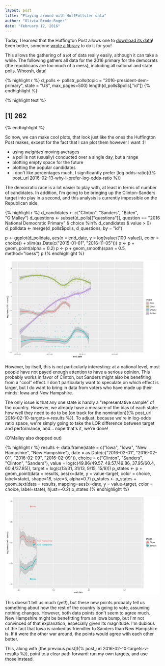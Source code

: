 ```yaml
---
layout: post
title: "Playing around with HuffPollster data"
author: "Olivia Brode-Roger"
date: "February 12, 2016"
---
```




Today, I learned that the Huffington Post allows one to [download its data](http://elections.huffingtonpost.com/pollster/api)!
Even better, someone [wrote a library](https://github.com/rOpenGov/pollstR) to do it for you! 

This allows the gathering of a *lot* of data really easily, although it can take a while.
The following gathers all data for the 2016 primary for the democrats (the republicans are too much of a mess), including all national and state polls.
Whoosh, data!

{% highlight r %}
d_polls <- pollstr_polls(topic = "2016-president-dem-primary", state = "US", max_pages=500)
length(d_polls$polls[,"id"])
{% endhighlight %}



{% highlight text %}
## [1] 262
{% endhighlight %}

So now, we can make cool plots, that look just like the ones the Huffington Post makes, except for the fact that I can plot them however I want :)!

- using *weighted* moving averages
- a poll is not (usually) conducted over a single day, but a range
- plotting empty space for the future
- plotting the popular candidates
- I don't like percentages much, I significantly prefer [log odds-ratio]({% post_url 2016-02-13-why-I-prefer-log-odds-ratio %})

The democratic race is a lot easier to play with, at least in terms of number of candidates.
In addition, I'm going to be bringing up the Clinton-Sanders target into play in a second, and this analysis is currently impossible on the Republican side.

{% highlight r %}
d_candidates <- c("Clinton", "Sanders", "Biden", "O'Malley")
d_questions <- subset(d_polls[["questions"]], question == "2016 National Democratic Primary" & choice %in% d_candidates & value > 0)
d_polldata <- merge(d_polls$polls, d_questions, by = "id")

p <- ggplot(d_polldata, aes(x = end_date, y = log(value/(100-value)), color = choice)) + xlim(as.Date(c("2015-01-01", "2016-11-05")))
p <- p + geom_point(alpha = 0.2)
p <- p + geom_smooth(span = 0.5, method="loess")
p
{% endhighlight %}

![center](/../figs/2016-02-12-playing-with-huffpolster/unnamed-chunk-2-1.png)

However, by itself, this is not particularly interesting: at a national level, most people have not payed enough attention to have a serious opinion.
This probably works in favor of Clinton, but Sanders might also be benefiting from a "cool" effect.
I don't particularly want to speculate on which effect is larger, but I do want to bring in data from voters who have made up their minds: Iowa and New Hampshire.

The only issue is that any one state is hardly a "representative sample" of the country.
However, we already have a measure of the bias of each state: how well they need to do to be [on track for the nomination]({% post_url 2016-02-10-targets-v-results %}).
To adjust, because we're in log-odds ratio space, we're simply going to take the LOR difference between target and performance, and... nope that's it, we're done!

(O'Malley also dropped out)



{% highlight r %}
results <- data.frame(state = c("Iowa", "Iowa", "New Hampshire", "New Hampshire"),
                      date = as.Date(c("2016-02-01", "2016-02-01", "2016-02-09", "2016-02-09")),
                      choice = c("Clinton", "Sanders", "Clinton", "Sanders"),
                      value = log(c(49.86/49.57, 49.57/49.86, 37.95/60.4, 60.4/37.95)),
                      target = log(c(13/31, 31/13, 9/15, 15/9)))
p_states <- p + geom_point(data = results, aes(x=date, y = value-target, color = choice, label=state), shape=18, size=5, alpha=0.7)
p_states <- p_states + geom_text(data = results, mapping=aes(x=date, y = value-target, color = choice, label=state), hjust=-0.2)
p_states
{% endhighlight %}

![center](/../figs/2016-02-12-playing-with-huffpolster/unnamed-chunk-4-1.png)

This doesn't tell us much (yet!), but these new points probably tell us something about how the rest of the country is going to vote, assuming nothing changes.
However, both data points don't seem to agree much.
New Hampshire might be benefitting from an Iowa bump, but I'm not convinced of that explanation, especially given its magnitude.
I'm dubious of the fact that Iowa is ranked as friendlier to Sanders than New Hampshire is.
If it were the other war around, the points would agree with each other better.

This, along with [the previous post]({% post_url 2016-02-10-targets-v-results %}), point to a clear path forward: run my own targets, and use those instead.
